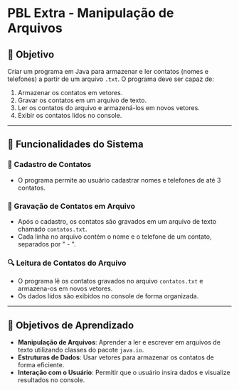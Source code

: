 # PBL Extra - Manipulação de Arquivos

## 🎯 Objetivo
Criar um programa em Java para armazenar e ler contatos (nomes e telefones) a partir de um arquivo `.txt`. O programa deve ser capaz de:

1. Armazenar os contatos em vetores.
2. Gravar os contatos em um arquivo de texto.
3. Ler os contatos do arquivo e armazená-los em novos vetores.
4. Exibir os contatos lidos no console.

---

## 🧩 Funcionalidades do Sistema

### 👤 Cadastro de Contatos
- O programa permite ao usuário cadastrar nomes e telefones de até 3 contatos.

### 📝 Gravação de Contatos em Arquivo
- Após o cadastro, os contatos são gravados em um arquivo de texto chamado `contatos.txt`.
- Cada linha no arquivo contém o nome e o telefone de um contato, separados por " - ".

### 🔍 Leitura de Contatos do Arquivo
- O programa lê os contatos gravados no arquivo `contatos.txt` e armazena-os em novos vetores.
- Os dados lidos são exibidos no console de forma organizada.

---

## 🧠 Objetivos de Aprendizado
- **Manipulação de Arquivos**: Aprender a ler e escrever em arquivos de texto utilizando classes do pacote `java.io`.
- **Estruturas de Dados**: Usar vetores para armazenar os contatos de forma eficiente.
- **Interação com o Usuário**: Permitir que o usuário insira dados e visualize resultados no console.
